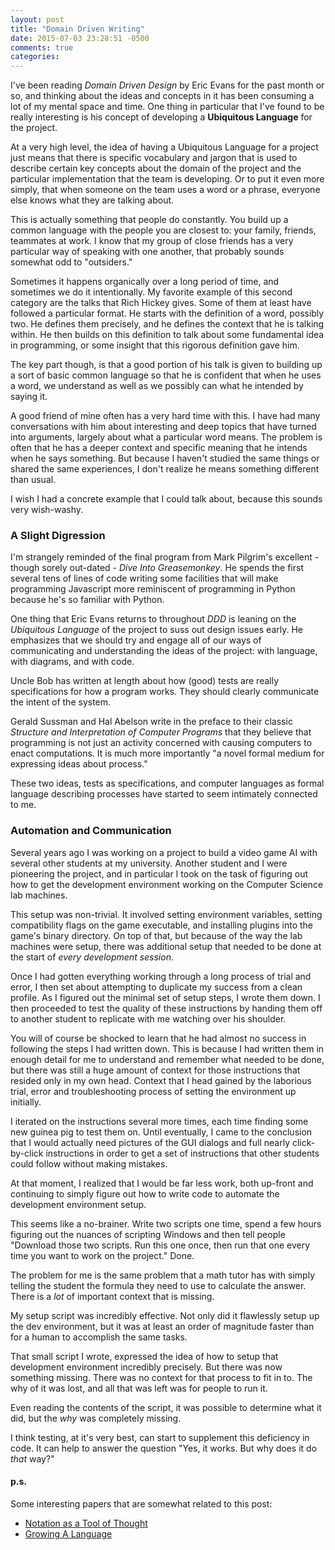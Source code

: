 ```yaml
---
layout: post
title: "Domain Driven Writing"
date: 2015-07-03 23:28:51 -0500
comments: true
categories:
---
```


I've been reading _Domain Driven Design_ by Eric Evans for the past
month or so, and thinking about the ideas and concepts in it has been
consuming a lot of my mental space and time. One thing in particular
that I've found to be really interesting is his concept of developing
a __Ubiquitous Language__ for the project.

At a very high level, the idea of having a Ubiquitous Language for a
project just means that there is specific vocabulary and jargon that
is used to describe certain key concepts about the domain of the
project and the particular implementation that the team is
developing. Or to put it even more simply, that when someone on the
team uses a word or a phrase, everyone else knows what they are
talking about.

<!--more-->

This is actually something that people do constantly. You build up a
common language with the people you are closest to: your family,
friends, teammates at work. I know that my group of close friends has
a very particular way of speaking with one another, that probably
sounds somewhat odd to "outsiders."

Sometimes it happens organically over a long period of time, and
sometimes we do it intentionally. My favorite example of this second
category are the talks that Rich Hickey gives. Some of them at least
have followed a particular format. He starts with the definition of a
word, possibly two. He defines them precisely, and he defines the
context that he is talking within. He then builds on this definition
to talk about some fundamental idea in programming, or some insight
that this rigorous definition gave him.

The key part though, is that a good portion of his talk is given to
building up a sort of basic common language so that he is confident
that when he uses a word, we understand as well as we possibly can
what he intended by saying it.

A good friend of mine often has a very hard time with this. I have had
many conversations with him about interesting and deep topics that
have turned into arguments, largely about what a particular word
means. The problem is often that he has a deeper context and specific
meaning that he intends when he says something. But because I haven't
studied the same things or shared the same experiences, I don't
realize he means something different than usual.

I wish I had a concrete example that I could talk about, because this
sounds very wish-washy.


### A Slight Digression

I'm strangely reminded of the final program from Mark Pilgrim's
excellent - though sorely out-dated - _Dive Into Greasemonkey_. He
spends the first several tens of lines of code writing some facilities
that will make programming Javascript more reminiscent of programming
in Python because he's so familiar with Python.

One thing that Eric Evans returns to throughout _DDD_ is leaning on
the _Ubiquitous Language_ of the project to suss out design issues
early. He emphasizes that we should try and engage all of our ways of
communicating and understanding the ideas of the project: with
language, with diagrams, and with code.

Uncle Bob has written at length about how (good) tests are really
specifications for how a program works. They should clearly
communicate the intent of the system.

Gerald Sussman and Hal Abelson write in the preface to their classic
_Structure and Interpretation of Computer Programs_ that they believe
that programming is not just an activity concerned with causing
computers to enact computations. It is much more importantly "a novel
formal medium for expressing ideas about process."

These two ideas, tests as specifications, and computer languages as
formal language describing processes have started to seem intimately
connected to me.


### Automation and Communication

Several years ago I was working on a project to build a video game AI
with several other students at my university. Another student and I
were pioneering the project, and in particular I took on the task of
figuring out how to get the development environment working on the
Computer Science lab machines.

This setup was non-trivial. It involved setting environment variables,
setting compatibility flags on the game executable, and installing
plugins into the game's binary directory. On top of that, but because
of the way the lab machines were setup, there was additional setup
that needed to be done at the start of *every development session*.

Once I had gotten everything working through a long process of trial
and error, I then set about attempting to duplicate my success from a
clean profile. As I figured out the minimal set of setup steps, I
wrote them down. I then proceeded to test the quality of these
instructions by handing them off to another student to replicate with
me watching over his shoulder.

You will of course be shocked to learn that he had almost no success
in following the steps I had written down. This is because I had
written them in enough detail for me to understand and remember
what needed to be done, but there was still a huge amount of context
for those instructions that resided only in my own head. Context that
I head gained by the laborious trial, error and troubleshooting
process of setting the environment up initially.

I iterated on the instructions several more times, each time finding
some new guinea pig to test them on. Until eventually, I came to the
conclusion that I would actually need pictures of the GUI dialogs and
full nearly click-by-click instructions in order to get a set of
instructions that other students could follow without making mistakes.

At that moment, I realized that I would be far less work, both
up-front and continuing to simply figure out how to write code to
automate the development environment setup.

This seems like a no-brainer. Write two scripts one time, spend a few
hours figuring out the nuances of scripting Windows and then tell
people "Download those two scripts. Run this one once, then run that
one every time you want to work on the project." Done.

The problem for me is the same problem that a math tutor has with
simply telling the student the formula they need to use to calculate
the answer. There is a *lot* of important context that is missing.

My setup script was incredibly effective. Not only did it flawlessly
setup up the dev environment, but it was at least an order of
magnitude faster than for a human to accomplish the same tasks.

That small script I wrote, expressed the idea of how to setup that
development environment incredibly precisely. But there was now
something missing. There was no context for that process to fit in
to. The why of it was lost, and all that was left was for people to
run it.

Even reading the contents of the script, it was possible to determine
what it did, but the *why* was completely missing.

I think testing, at it's very best, can start to supplement this
deficiency in code. It can help to answer the question "Yes, it
works. But why does it do *that* way?"

#### p.s.

Some interesting papers that are somewhat related to this post:

- [Notation as a Tool of Thought](https://www.recurse.com/blog/58-paper-of-the-week-notation-as-a-tool-of-thought)
- [Growing A Language](https://www.recurse.com/blog/41-introducing-paper-of-the-week)
